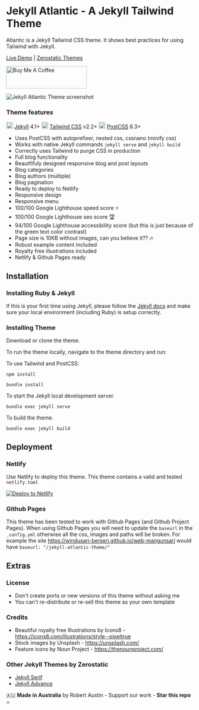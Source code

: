 # Jekyll Atlantic - A Jekyll Tailwind Theme

Atlantic is a Jekyll Tailwind CSS theme. It shows best practices for using Tailwind with Jekyll.

[Live Demo](https://jekyll-atlantic.netlify.app/) |
[Zerostatic Themes](https://www.zerostatic.io/theme/jekyll-atlantic/)

<a href="https://www.buymeacoffee.com/zerostatic" target="_blank"><img src="https://cdn.buymeacoffee.com/buttons/v2/default-yellow.png" alt="Buy Me A Coffee" style="height: 60px !important;width: 217px !important;" ></a>

![Jekyll Atlantic Theme screenshot](https://www.zerostatic.io/theme/jekyll-atlantic/jekyll-atlantic-screenshot.png)

### Theme features

<img width="18" height="18" src="https://jamstackthemes.dev/images/icons/jekyll.svg" /> [Jekyll](https://jekyllrb.com/) 4.1+
<img width="18" height="18" src="https://jamstackthemes.dev/images/icons/tailwind.svg" /> [Tailwind CSS](https://tailwindcss.com/docs) v2.2+
<img width="18" height="18" src="https://jamstackthemes.dev/images/icons/postcss.svg" /> [PostCSS](https://postcss.org/) 8.3+

- Uses PostCSS with autoprefixer, nested css, cssnano (minify css)
- Works with native Jekyll commands `jekyll serve` and `jekyll build`
- Correctly uses Tailwind to purge CSS in production
- Full blog functionality
- Beautfifuly designed responsive blog and post layouts
- Blog categories
- Blog authors (multiple)
- Blog pagination
- Ready to deploy to Netlify
- Responsive design
- Responsive menu
- 100/100 Google Lighthouse speed score ⚡
- 100/100 Google Lighthouse seo score 🏆
- 94/100 Google Lighthouse accessibility score (but this is just because of the green text color contrast)
- Page size is 10KB without images, can you believe it?? 🔥
- Robust example content included
- Royalty free illustrations included
- Netlify & Github Pages ready

## Installation

### Installing Ruby & Jekyll

If this is your first time using Jekyll, please follow the [Jekyll docs](https://jekyllrb.com/docs/installation/) and make sure your local environment (including Ruby) is setup correctly.

### Installing Theme

Download or clone the theme.

To run the theme locally, navigate to the theme directory and run:

To use Tailwind and PostCSS:

```
npm install
```

```
bundle install
```

To start the Jekyll local development server.

```
bundle exec jekyll serve
```

To build the theme.

```
bundle exec jekyll build
```

## Deployment

### Netlify

Use Netlify to deploy this theme. This theme contains a valid and tested `netlify.toml`

[![Deploy to Netlify](https://www.netlify.com/img/deploy/button.svg)](https://app.netlify.com/start/deploy?repository=https://github.com/zerostaticthemes/jekyll-atlantic-theme)

### Github Pages

This theme has been tested to work with Github Pages (and Github Project Pages). When using Github Pages you will need to update the `baseurl` in the `_config.yml` otherwise all the css, images and paths will be broken.
For example the site https://windusari-berseri.github.io/web-mangunsari would have `baseurl: "/jekyll-atlantic-theme/"`

## Extras

### License

- Don't create ports or new versions of this theme without asking me
- You can't re-distribute or re-sell this theme as your own template

### Credits

- Beautiful royalty free Illustrations by Icons8 - https://icons8.com/illustrations/style--pixeltrue
- Stock images by Unsplash - https://unsplash.com/
- Feature icons by Noun Project - https://thenounproject.com/

### Other Jekyll Themes by Zerostatic

- [Jekyll Serif](https://github.com/zerostaticthemes/jekyll-serif-theme)
- [Jekyll Advance](https://www.zerostatic.io/theme/jekyll-advance/)

🇦🇺 **Made in Australia** by Robert Austin - Support our work - **Star this repo** ⭐
